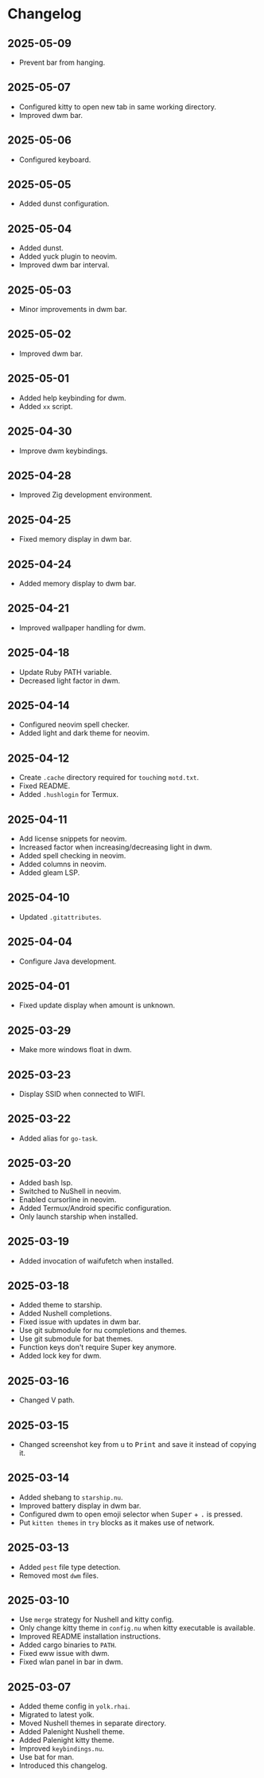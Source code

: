 # Changelog

## 2025-05-09

- Prevent bar from hanging.

## 2025-05-07

- Configured kitty to open new tab in same working directory.
- Improved dwm bar.

## 2025-05-06

- Configured keyboard.

## 2025-05-05

- Added dunst configuration.

## 2025-05-04

- Added dunst.
- Added yuck plugin to neovim.
- Improved dwm bar interval.

## 2025-05-03

- Minor improvements in dwm bar.

## 2025-05-02

- Improved dwm bar.

## 2025-05-01

- Added help keybinding for dwm.
- Added `xx` script.

## 2025-04-30

- Improve dwm keybindings.

## 2025-04-28

- Improved Zig development environment.

## 2025-04-25

- Fixed memory display in dwm bar.

## 2025-04-24

- Added memory display to dwm bar.

## 2025-04-21

- Improved wallpaper handling for dwm.

## 2025-04-18

- Update Ruby PATH variable.
- Decreased light factor in dwm.

## 2025-04-14

- Configured neovim spell checker.
- Added light and dark theme for neovim.

## 2025-04-12

- Create `.cache` directory required for `touch`ing `motd.txt`.
- Fixed README.
- Added `.hushlogin` for Termux.

## 2025-04-11

- Add license snippets for neovim.
- Increased factor when increasing/decreasing light in dwm.
- Added spell checking in neovim.
- Added columns in neovim.
- Added gleam LSP.

## 2025-04-10

- Updated `.gitattributes`.

## 2025-04-04

- Configure Java development.

## 2025-04-01

- Fixed update display when amount is unknown.

## 2025-03-29

- Make more windows float in dwm.

## 2025-03-23

- Display SSID when connected to WIFI.

## 2025-03-22

- Added alias for `go-task`.

## 2025-03-20

- Added bash lsp.
- Switched to NuShell in neovim.
- Enabled cursorline in neovim.
- Added Termux/Android specific configuration.
- Only launch starship when installed.

## 2025-03-19

- Added invocation of waifufetch when installed.

## 2025-03-18

- Added theme to starship.
- Added Nushell completions.
- Fixed issue with updates in dwm bar.
- Use git submodule for nu completions and themes.
- Use git submodule for bat themes.
- Function keys don't require Super key anymore.
- Added lock key for dwm.

## 2025-03-16

- Changed V path.

## 2025-03-15

- Changed screenshot key from <kbd>u</kbd> to <kbd>Print</kbd> and save it instead of copying it.

## 2025-03-14

- Added shebang to `starship.nu`.
- Improved battery display in dwm bar.
- Configured dwm to open emoji selector when <kbd>Super</kbd> + <kbd>.</kbd> is pressed.
- Put `kitten themes` in `try` blocks as it makes use of network.

## 2025-03-13

- Added `pest` file type detection.
- Removed most `dwm` files.

## 2025-03-10

- Use `merge` strategy for Nushell and kitty config.
- Only change kitty theme in `config.nu` when kitty executable is available.
- Improved README installation instructions.
- Added cargo binaries to `PATH`.
- Fixed eww issue with dwm.
- Fixed wlan panel in bar in dwm.

## 2025-03-07

- Added theme config in `yolk.rhai`.
- Migrated to latest yolk.
- Moved Nushell themes in separate directory.
- Added Palenight Nushell theme.
- Added Palenight kitty theme.
- Improved `keybindings.nu`.
- Use bat for man.
- Introduced this changelog.
